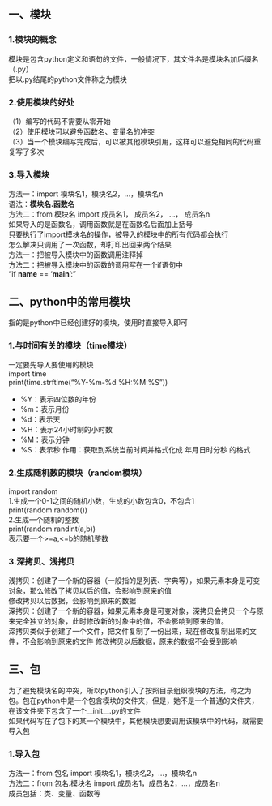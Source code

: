 ## 一、模块  
### 1.模块的概念  
模块是包含python定义和语句的文件，一般情况下，其文件名是模块名加后缀名（.py）  
把以.py结尾的python文件称之为模块  

### 2.使用模块的好处  
（1）编写的代码不需要从零开始  
（2）使用模块可以避免函数名、变量名的冲突  
（3）当一个模块编写完成后，可以被其他模块引用，这样可以避免相同的代码重复写了多次  

### 3.导入模块  
方法一：import 模块名1，模块名2，...，模块名n  
语法：**模块名.函数名**  
方法二：from 模块名 import 成员名1， 成员名2， ...， 成员名n   
如果导入的是函数名，调用函数就是在函数名后面加上括号  
只要执行了import模块名的操作，被导入的模块中的所有代码都会执行  
怎么解决只调用了一次函数，却打印出回来两个结果  
方法一：把被导入模块中的函数调用注释掉  
方法二：把被导入模块中的函数的调用写在一个if语句中  
“if __name__ == ‘__main__’:”  

## 二、python中的常用模块  
指的是python中已经创建好的模块，使用时直接导入即可  
### 1.与时间有关的模块（time模块）  
一定要先导入要使用的模块  
import time  
print(time.strftime(“%Y-%m-%d %H:%M:%S”))  
- %Y：表示四位数的年份
- %m：表示月份
- %d：表示天
- %H：表示24小时制的小时数  
- %M：表示分钟
- %S：表示秒
作用：获取到系统当前时间并格式化成 年月日时分秒 的格式  

### 2.生成随机数的模块（random模块）
import random  
1.生成一个0-1之间的随机小数，生成的小数包含0，不包含1  
print(random.random())  
2.生成一个随机的整数  
print(random.randint(a,b))  
表示要一个>=a,<=b的随机整数  

### 3.深拷贝、浅拷贝  
浅拷贝：创建了一个新的容器（一般指的是列表、字典等），如果元素本身是可变对象，那么修改了拷贝以后的值，会影响到原来的值  
修改拷贝以后数据，会影响到原来的数据  
深拷贝：创建了一个新的容器，如果元素本身是可变对象，深拷贝会拷贝一个与原来完全独立的对象，此时修改新的对象中的值，不会影响到原来的值。  
深拷贝类似于创建了一个文件，把文件复制了一份出来，现在修改复制出来的文件，不会影响到原来的文件
修改拷贝以后数据，原来的数据不会受到影响   

## 三、包  
为了避免模块名的冲突，所以python引入了按照目录组织模块的方法，称之为包。包在python中是一个包含模块的文件夹，但是，她不是一个普通的文件夹，在该文件夹下包含了一个__init__.py的文件   
如果代码写在了包下的某一个模块中，其他模块想要调用该模块中的代码，就需要导入包   
### 1.导入包  
方法一：from 包名 import 模块名1，模块名2，...，模块名n  
方法二：from 包名.模块名 import 成员名1，成员名2，...，成员名n  
成员包括：类、变量、函数等  
